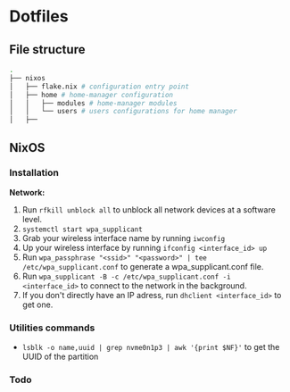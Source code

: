 # Dotfiles

## File structure

```bash
.
├── nixos
│   ├── flake.nix # configuration entry point
│   ├── home # home-manager configuration
│   │   ├── modules # home-manager modules
│   │   └── users # users configurations for home manager 
│   ├── 

```

## NixOS

### Installation

**Network:**
1. Run `rfkill unblock all` to unblock all network devices at a software level.
2. `systemctl start wpa_supplicant`
3. Grab your wireless interface name by running `iwconfig`
4. Up your wireless interface by running `ifconfig <interface_id> up`
5. Run `wpa_passphrase "<ssid>" "<password>" | tee /etc/wpa_supplicant.conf` to generate a wpa_supplicant.conf file.
6. Run `wpa_supplicant -B -c /etc/wpa_supplicant.conf -i <interface_id>` to connect to the network in the background.
7. If you don't directly have an IP adress, run `dhclient <interface_id>` to get one.

### Utilities commands

- `lsblk -o name,uuid | grep nvme0n1p3 | awk '{print $NF}'` to get the UUID of the partition

### Todo

